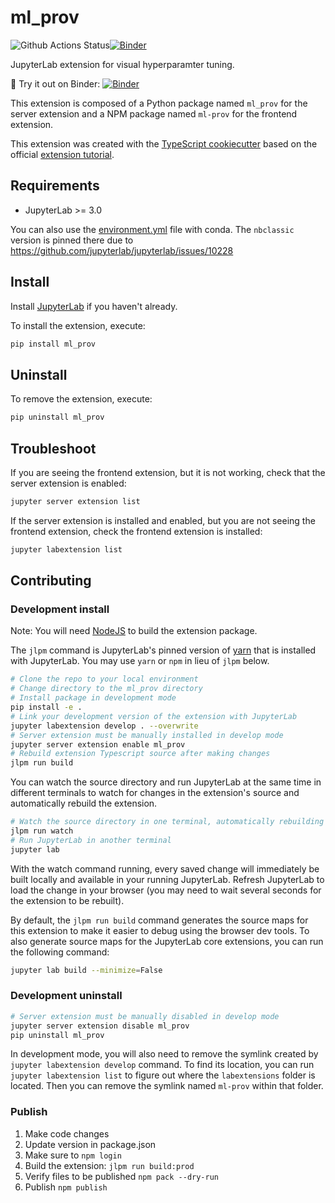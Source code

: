 # ml_prov

![Github Actions Status](https://github.com/Vis4Sense/ml-prov-binder/workflows/Build/badge.svg)[![Binder](https://mybinder.org/badge_logo.svg)](https://mybinder.org/v2/gh/Vis4Sense/ml-prov-binder/main?urlpath=lab)

JupyterLab extension for visual hyperparamter tuning.

:rocket: Try it out on Binder: [![Binder](https://mybinder.org/badge_logo.svg)](https://mybinder.org/v2/gh/Vis4Sense/ml-prov-binder/demo?urlpath=lab)

This extension is composed of a Python package named `ml_prov` for the server extension
and a NPM package named `ml-prov` for the frontend extension.

This extension was created with the [TypeScript cookiecutter](https://github.com/jupyterlab/extension-cookiecutter-ts) based on the official [extension tutorial](https://jupyterlab.readthedocs.io/en/stable/extension/extension_tutorial.html#extension-tutorial).

## Requirements

* JupyterLab >= 3.0

You can also use the [environment.yml](https://github.com/Vis4Sense/ml-prov-binder/blob/demo/environment.yml) file with conda. The `nbclassic` version is pinned there due to https://github.com/jupyterlab/jupyterlab/issues/10228

## Install

Install [JupyterLab](http://jupyterlab.readthedocs.io/en/latest/getting_started/installation.html) if you haven't already.

To install the extension, execute:

```bash
pip install ml_prov
```

## Uninstall

To remove the extension, execute:

```bash
pip uninstall ml_prov
```

## Troubleshoot

If you are seeing the frontend extension, but it is not working, check
that the server extension is enabled:

```bash
jupyter server extension list
```

If the server extension is installed and enabled, but you are not seeing
the frontend extension, check the frontend extension is installed:

```bash
jupyter labextension list
```

## Contributing

### Development install

Note: You will need [NodeJS](https://nodejs.org/en/) to build the extension package.

The `jlpm` command is JupyterLab's pinned version of
[yarn](https://yarnpkg.com/) that is installed with JupyterLab. You may use
`yarn` or `npm` in lieu of `jlpm` below.

```bash
# Clone the repo to your local environment
# Change directory to the ml_prov directory
# Install package in development mode
pip install -e .
# Link your development version of the extension with JupyterLab
jupyter labextension develop . --overwrite
# Server extension must be manually installed in develop mode
jupyter server extension enable ml_prov
# Rebuild extension Typescript source after making changes
jlpm run build
```

You can watch the source directory and run JupyterLab at the same time in different terminals to watch for changes in the extension's source and automatically rebuild the extension.

```bash
# Watch the source directory in one terminal, automatically rebuilding when needed
jlpm run watch
# Run JupyterLab in another terminal
jupyter lab
```

With the watch command running, every saved change will immediately be built locally and available in your running JupyterLab. Refresh JupyterLab to load the change in your browser (you may need to wait several seconds for the extension to be rebuilt).

By default, the `jlpm run build` command generates the source maps for this extension to make it easier to debug using the browser dev tools. To also generate source maps for the JupyterLab core extensions, you can run the following command:

```bash
jupyter lab build --minimize=False
```

### Development uninstall

```bash
# Server extension must be manually disabled in develop mode
jupyter server extension disable ml_prov
pip uninstall ml_prov
```

In development mode, you will also need to remove the symlink created by `jupyter labextension develop`
command. To find its location, you can run `jupyter labextension list` to figure out where the `labextensions`
folder is located. Then you can remove the symlink named `ml-prov` within that folder.

### Publish

1. Make code changes
2. Update version in package.json
3. Make sure to `npm login`
4. Build the extension: `jlpm run build:prod`
5. Verify files to be published `npm pack --dry-run`
6. Publish `npm publish`
